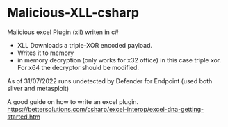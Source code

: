 # Malicious-XLL-csharp
Malicious excel Plugin (xll) writen in c#

* XLL Downloads a triple-XOR encoded payload. 
* Writes it to memory 
* in memory decryption (only works for x32 office) in this case triple xor. For x64 the decryptor should be modified.

As of 31/07/2022 runs undetected by Defender for Endpoint (used both sliver and metasploit)


A good guide on how to write an excel plugin.
https://bettersolutions.com/csharp/excel-interop/excel-dna-getting-started.htm
